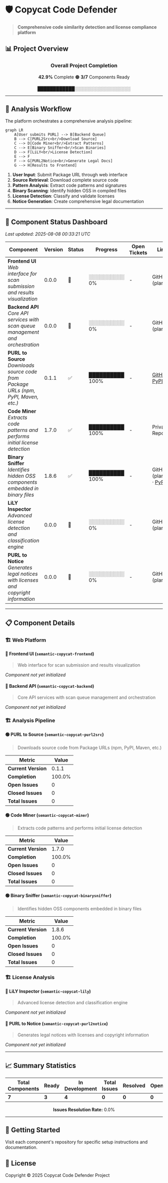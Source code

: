 # 🛡️ Copycat Code Defender

> **Comprehensive code similarity detection and license compliance platform**

## 📊 Project Overview

<div align="center">

### Overall Project Completion

**42.9%** Complete 🟠 **3/7** Components Ready

████████████░░░░░░░░░░░░░░░░░░

</div>

---

## 🔄 Analysis Workflow

The platform orchestrates a comprehensive analysis pipeline:

```mermaid
graph LR
    A[User submits PURL] --> B[Backend Queue]
    B --> C[PURL2Src<br/>Download Source]
    C --> D[Code Miner<br/>Extract Patterns]
    C --> E[Binary Sniffer<br/>Scan Binaries]
    D --> F[LiLY<br/>License Detection]
    E --> F
    F --> G[PURL2Notice<br/>Generate Legal Docs]
    G --> H[Results to Frontend]
```

1. **User Input**: Submit Package URL through web interface
2. **Source Retrieval**: Download complete source code
3. **Pattern Analysis**: Extract code patterns and signatures
4. **Binary Scanning**: Identify hidden OSS in compiled files
5. **License Detection**: Classify and validate licenses
6. **Notice Generation**: Create comprehensive legal documentation

---

## 🎯 Component Status Dashboard

*Last updated: 2025-08-08 00:33:21 UTC*

| Component | Version | Status | Progress | Open Tickets | Links |
|-----------|---------|--------|----------|--------------|-------|
| **Frontend UI**<br/>*Web interface for scan submission and results visualization* | 0.0.0 | 🚧 | ░░░░░░░░░░ 0% | - | GitHub (planned) |
| **Backend API**<br/>*Core API services with scan queue management and orchestration* | 0.0.0 | 🚧 | ░░░░░░░░░░ 0% | - | GitHub (planned) |
| **PURL to Source**<br/>*Downloads source code from Package URLs (npm, PyPI, Maven, etc.)* | 0.1.1 | ✅ | ██████████ 100% | - | [GitHub](https://github.com/oscarvalenzuelab/semantic-copycat-purl2src) · [PyPI](https://pypi.org/project/semantic-copycat-purl2src/) |
| **Code Miner**<br/>*Extracts code patterns and performs initial license detection* | 1.7.0 | ✅ | ██████████ 100% | - | Private Repo |
| **Binary Sniffer**<br/>*Identifies hidden OSS components embedded in binary files* | 1.8.6 | ✅ | ██████████ 100% | - | GitHub (planned) · [PyPI](https://pypi.org/project/semantic-copycat-binarysniffer/) |
| **LiLY Inspector**<br/>*Advanced license detection and classification engine* | 0.0.0 | 🚧 | ░░░░░░░░░░ 0% | - | GitHub (planned) |
| **PURL to Notice**<br/>*Generates legal notices with licenses and copyright information* | 0.0.0 | 🚧 | ░░░░░░░░░░ 0% | - | GitHub (planned) |


---

## 📋 Component Details

### 🏗️ Web Platform

#### 🔴 Frontend UI (`semantic-copycat-frontend`)

> Web interface for scan submission and results visualization

*Component not yet initialized*

#### 🔴 Backend API (`semantic-copycat-backend`)

> Core API services with scan queue management and orchestration

*Component not yet initialized*

### 🏗️ Analysis Pipeline

#### 🟢 PURL to Source (`semantic-copycat-purl2src`)

> Downloads source code from Package URLs (npm, PyPI, Maven, etc.)

| Metric | Value |
|--------|-------|
| **Current Version** | 0.1.1 |
| **Completion** | 100.0% |
| **Open Issues** | 0 |
| **Closed Issues** | 0 |
| **Total Issues** | 0 |

#### 🟢 Code Miner (`semantic-copycat-miner`)

> Extracts code patterns and performs initial license detection

| Metric | Value |
|--------|-------|
| **Current Version** | 1.7.0 |
| **Completion** | 100.0% |
| **Open Issues** | 0 |
| **Closed Issues** | 0 |
| **Total Issues** | 0 |

#### 🟢 Binary Sniffer (`semantic-copycat-binarysniffer`)

> Identifies hidden OSS components embedded in binary files

| Metric | Value |
|--------|-------|
| **Current Version** | 1.8.6 |
| **Completion** | 100.0% |
| **Open Issues** | 0 |
| **Closed Issues** | 0 |
| **Total Issues** | 0 |

### 🏗️ License Analysis

#### 🔴 LiLY Inspector (`semantic-copycat-lily`)

> Advanced license detection and classification engine

*Component not yet initialized*

#### 🔴 PURL to Notice (`semantic-copycat-purl2notice`)

> Generates legal notices with licenses and copyright information

*Component not yet initialized*

---

## 📈 Summary Statistics

<div align="center">

| Total Components | Ready | In Development | Total Issues | Resolved | Open |
|-----------------|-------|----------------|--------------|----------|------|
| **7** | **3** | **4** | **0** | **0** | **0** |

**Issues Resolution Rate:** 0.0%

</div>

---

## 🚀 Getting Started

Visit each component's repository for specific setup instructions and documentation.

## 📄 License

Copyright © 2025 Copycat Code Defender Project
